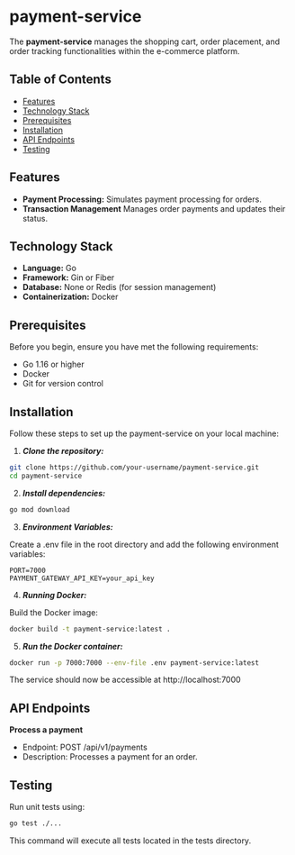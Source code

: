 # payment-service

The **payment-service** manages the shopping cart, order placement, and order tracking functionalities within the e-commerce platform.

## Table of Contents

- [Features](#features)
- [Technology Stack](#technology-stack)
- [Prerequisites](#prerequisites)
- [Installation](#installation)
- [API Endpoints](#api-endpoints)
- [Testing](#testing)


## Features

- **Payment Processing:** Simulates payment processing for orders.
- **Transaction Management** Manages order payments and updates their status.

## Technology Stack

- **Language:** Go
- **Framework:** Gin or Fiber
- **Database:** None or Redis (for session management)
- **Containerization:** Docker

## Prerequisites

Before you begin, ensure you have met the following requirements:

* Go 1.16 or higher
* Docker
* Git for version control

## Installation

Follow these steps to set up the payment-service on your local machine:

1. ***Clone the repository:***

```bash
git clone https://github.com/your-username/payment-service.git
cd payment-service
```
2. ***Install dependencies:***

```bash
go mod download
```

3. ***Environment Variables:***

Create a .env file in the root directory and add the following environment variables:

```properties
PORT=7000
PAYMENT_GATEWAY_API_KEY=your_api_key
```

4. ***Running Docker:***

Build the Docker image:

```bash
docker build -t payment-service:latest .
```

5. ***Run the Docker container:***

```bash
docker run -p 7000:7000 --env-file .env payment-service:latest
```
The service should now be accessible at http://localhost:7000

## API Endpoints

**Process a payment**
* Endpoint: POST /api/v1/payments
* Description: Processes a payment for an order.

  
## Testing
Run unit tests using:

```bash
go test ./...
```
This command will execute all tests located in the tests directory.
